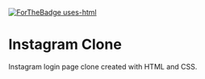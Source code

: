 [![ForTheBadge uses-html](http://ForTheBadge.com/images/badges/uses-html.svg)](http://ForTheBadge.com)

# Instagram Clone

Instagram login page clone created with HTML and CSS.